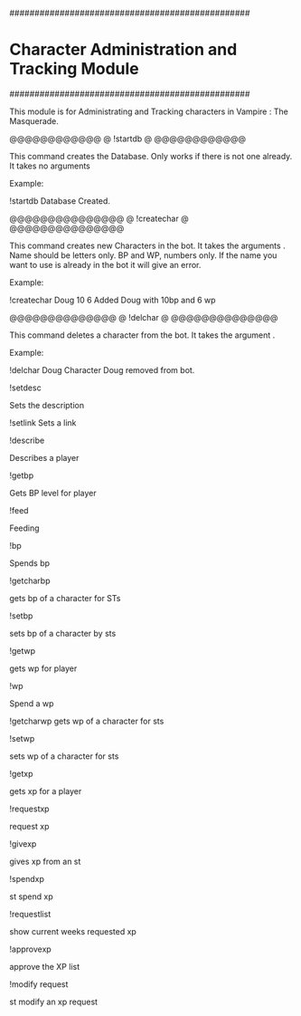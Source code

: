 ################################################
# Character Administration and Tracking Module #
################################################

This module is for Administrating and Tracking characters in Vampire : The Masquerade. 


@@@@@@@@@@@@
@ !startdb @
@@@@@@@@@@@@

This command creates the Database. Only works if there is not one already. It takes no arguments

Example:

!startdb
<BOT> Database Created.


@@@@@@@@@@@@@@@
@ !createchar @
@@@@@@@@@@@@@@@

This command creates new Characters in the bot. It takes the arguments <name> <bp> <wp>. Name should be letters only. BP and WP, numbers only. If the name you want to use is already in the bot it will give an error.

Example:

!createchar Doug 10 6
<BOT> Added Doug with 10bp and 6 wp


@@@@@@@@@@@@@@
@  !delchar  @
@@@@@@@@@@@@@@

This command deletes a character from the bot. It takes the argument <name>. 

Example:

!delchar Doug
<Bot> Character Doug removed from bot.


!setdesc

Sets the description


!setlink
Sets a link


!describe

Describes a player



!getbp

Gets BP level for player


!feed

Feeding


!bp

Spends bp


!getcharbp

gets bp of a character for STs


!setbp

sets bp of a character by sts



!getwp

gets wp for player


!wp

Spend a wp


!getcharwp
gets wp of a character for sts


!setwp

sets wp of a character for sts


!getxp

gets xp for a player


!requestxp

request xp


!givexp

gives xp from an st

!spendxp

st spend xp

!requestlist

show current weeks requested xp

!approvexp

approve the XP list

!modify request

st modify an xp request
